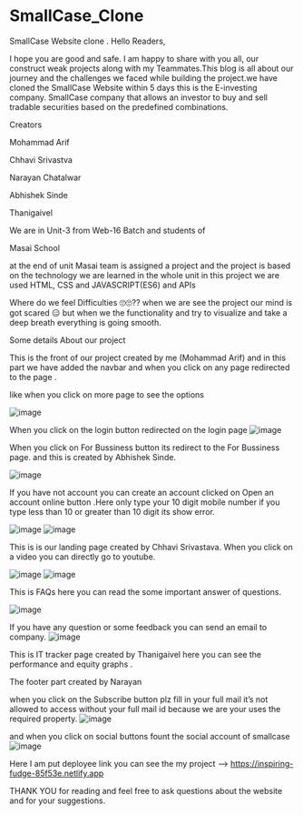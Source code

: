 # SmallCase_Clone
SmallCase Website clone .
Hello Readers,

I hope you are good and safe. I am happy to share with you all, our construct weak projects along with my Teammates.This blog is all about our journey and the challenges we faced while building the project.we have cloned the SmallCase Website within 5 days this is the E-investing company. SmallCase company that allows an investor to buy and sell tradable securities based on the predefined combinations.

Creators

Mohammad Arif

Chhavi Srivastva

Narayan Chatalwar

Abhishek Sinde

Thanigaivel

We are in Unit-3 from Web-16 Batch and students of

Masai School

at the end of unit Masai team is assigned a project and the project is based on the technology we are learned in the whole unit in this project we are used HTML, CSS and JAVASCRIPT(ES6) and APIs

Where do we feel Difficulties 🙄🙄??
when we are see the project our mind is got scared 😑 but when we the functionality and try to visualize and take a deep breath everything is going smooth.

Some details About our project


This is the front of our project created by me (Mohammad Arif) and in this part we have added the navbar and when you click on any page redirected to the page .

like when you click on more page to see the options

![image](https://user-images.githubusercontent.com/99613481/171588371-febbf50a-f8f8-4ab8-92b4-5d2763787607.png)


When you click on the login button redirected on the login page
![image](https://user-images.githubusercontent.com/99613481/171588517-d96d6d37-0cf1-48fd-a7a6-3f53791892c0.png)


When you click on For Bussiness button its redirect to the For Bussiness page. and this is created by Abhishek Sinde.

![image](https://user-images.githubusercontent.com/99613481/171588604-f16b76e9-f13c-40f7-8775-737bb2697f42.png)

If you have not account you can create an account clicked on Open an account online button .Here only type your 10 digit mobile number if you type less than 10 or greater than 10 digit its show error.

![image](https://user-images.githubusercontent.com/99613481/171588677-3f61c704-cae6-48f5-8cc9-d15820ccc2e7.png)
![image](https://user-images.githubusercontent.com/99613481/171588777-ad7c0971-f005-4ff9-9516-7d2936da2754.png)


This is is our landing page created by Chhavi Srivastava. When you click on a video you can directly go to youtube.

![image](https://user-images.githubusercontent.com/99613481/171588939-8d423796-2239-4622-a6c8-e784d616edff.png)
![image](https://user-images.githubusercontent.com/99613481/171589023-6d653737-62de-4b48-a0b2-c57712911687.png)


This is FAQs here you can read the some important answer of questions.

![image](https://user-images.githubusercontent.com/99613481/171589082-5432e23b-4ecd-4242-bed1-70b5e6a35ab4.png)

If you have any question or some feedback you can send an email to company.
![image](https://user-images.githubusercontent.com/99613481/171589117-681adc23-4341-4624-8ad0-ff243cb5954f.png)


This is IT tracker page created by Thanigaivel here you can see the performance and equity graphs .


The footer part created by Narayan


when you click on the Subscribe button plz fill in your full mail it’s not allowed to access without your full mail id because we are your uses the required property.
![image](https://user-images.githubusercontent.com/99613481/171589234-886946d4-d85a-4cea-ba3c-df5af21b926d.png)

and when you click on social buttons fount the social account of smallcase
![image](https://user-images.githubusercontent.com/99613481/171589285-a2630919-e864-401d-ac66-4f8fe410dceb.png)

Here I am put  deployee link you can see the my project --> https://inspiring-fudge-85f53e.netlify.app

THANK YOU for reading and feel free to ask questions about the website and for your suggestions.

